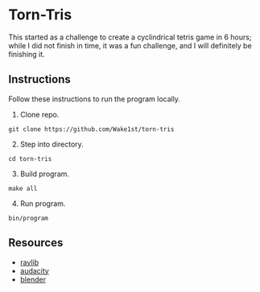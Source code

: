 # Torn-Tris

This started as a challenge to create a cyclindrical tetris game in 6 hours; while I did not finish in time, it was a fun challenge, and I will definitely be finishing it.

## Instructions

Follow these instructions to run the program locally.

1. Clone repo.
  ```
  git clone https://github.com/Wake1st/torn-tris
  ```
2. Step into directory.
  ```
  cd torn-tris
  ```
3. Build program.
  ```
  make all
  ```
4. Run program.
  ```
  bin/program
  ```

## Resources

- [raylib](https://github.com/raysan5/raylib)
- [audacity](https://www.audacityteam.org/)
- [blender](https://www.blender.org/)
